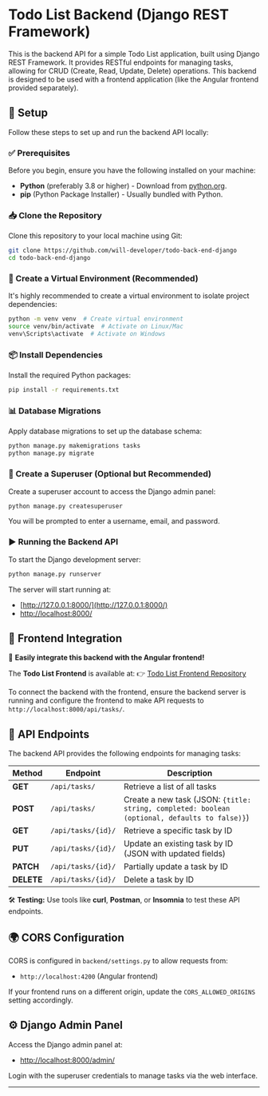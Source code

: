 # Todo List Backend (Django REST Framework)

This is the backend API for a simple Todo List application, built using Django REST Framework. It provides RESTful endpoints for managing tasks, allowing for CRUD (Create, Read, Update, Delete) operations. This backend is designed to be used with a frontend application (like the Angular frontend provided separately).

## 🚀 Setup

Follow these steps to set up and run the backend API locally:

### ✅ Prerequisites

Before you begin, ensure you have the following installed on your machine:

- **Python** (preferably 3.8 or higher) - Download from [python.org](https://www.python.org/).
- **pip** (Python Package Installer) - Usually bundled with Python.

### 📥 Clone the Repository

Clone this repository to your local machine using Git:

```bash
git clone https://github.com/will-developer/todo-back-end-django
cd todo-back-end-django
```

### 📌 Create a Virtual Environment (Recommended)

It's highly recommended to create a virtual environment to isolate project dependencies:

```bash
python -m venv venv  # Create virtual environment
source venv/bin/activate  # Activate on Linux/Mac
venv\Scripts\activate  # Activate on Windows
```

### 📦 Install Dependencies

Install the required Python packages:

```bash
pip install -r requirements.txt
```

### 📊 Database Migrations

Apply database migrations to set up the database schema:

```bash
python manage.py makemigrations tasks
python manage.py migrate
```

### 🔑 Create a Superuser (Optional but Recommended)

Create a superuser account to access the Django admin panel:

```bash
python manage.py createsuperuser
```

You will be prompted to enter a username, email, and password.

### ▶️ Running the Backend API

To start the Django development server:

```bash
python manage.py runserver
```

The server will start running at: 
- [http://127.0.0.1:8000/](http://127.0.0.1:8000/)
- [http://localhost:8000/](http://localhost:8000/)

## 🔗 Frontend Integration

🚀 **Easily integrate this backend with the Angular frontend!**

The **Todo List Frontend** is available at:
👉 [Todo List Frontend Repository](https://github.com/will-developer/todo-frontend)

To connect the backend with the frontend, ensure the backend server is running and configure the frontend to make API requests to `http://localhost:8000/api/tasks/`.

## 📌 API Endpoints

The backend API provides the following endpoints for managing tasks:

| Method | Endpoint | Description |
|--------|-------------------|----------------------------------|
| **GET** | `/api/tasks/` | Retrieve a list of all tasks |
| **POST** | `/api/tasks/` | Create a new task (JSON: `{title: string, completed: boolean (optional, defaults to false)}`) |
| **GET** | `/api/tasks/{id}/` | Retrieve a specific task by ID |
| **PUT** | `/api/tasks/{id}/` | Update an existing task by ID (JSON with updated fields) |
| **PATCH** | `/api/tasks/{id}/` | Partially update a task by ID |
| **DELETE** | `/api/tasks/{id}/` | Delete a task by ID |

🛠️ **Testing:** Use tools like **curl**, **Postman**, or **Insomnia** to test these API endpoints.

## 🌍 CORS Configuration

CORS is configured in `backend/settings.py` to allow requests from:
- `http://localhost:4200` (Angular frontend)

If your frontend runs on a different origin, update the `CORS_ALLOWED_ORIGINS` setting accordingly.

## ⚙️ Django Admin Panel

Access the Django admin panel at:
- [http://localhost:8000/admin/](http://localhost:8000/admin/)

Login with the superuser credentials to manage tasks via the web interface.

---
